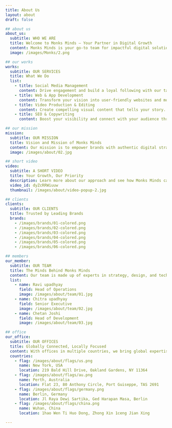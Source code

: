 ```yaml
---
title: About Us
layout: about
draft: false

## about us
about_us:
  subtitle: WHO WE ARE
  title: Welcome to Monks Minds – Your Partner in Digital Growth
  content: Monks Minds is your go-to team for impactful digital solutions. From social media management to SEO, app development to video production, we are dedicated to elevating brands through mindful media and meaningful results.
  image: /images/Monks/2.png

## our works
works:
  subtitle: OUR SERVICES
  title: What We Do
  list:
    - title: Social Media Management
      content: Drive engagement and build a loyal following with our targeted social media strategies. We handle content creation, community management, and performance analytics to enhance your digital footprint.
    - title: Web & App Development
      content: Transform your vision into user-friendly websites and mobile apps that captivate audiences. Our team focuses on design, functionality, and responsiveness to make a lasting impact.
    - title: Video Production & Editing
      content: Create compelling visual content that tells your story. Our video editing and production services ensure your brand shines across all digital platforms.
    - title: SEO & Copywriting
      content: Boost your visibility and connect with your audience through optimized content. Our SEO and copywriting services drive traffic and engage users with every click.

## our mission
mission:
  subtitle: OUR MISSION
  title: Vision and Mission of Monks Minds
  content: Our mission is to empower brands with authentic digital strategies that deliver meaningful connections and real results. As your digital partner, we’re committed to creativity, consistency, and collaboration.
  image: /images/about/02.jpg

## short video
video:
  subtitle: A SHORT VIDEO
  title: Your Growth, Our Priority
  description: Learn more about our approach and see how Monks Minds can bring your brand to life across all digital channels. We handle the details so you can focus on the big picture.
  video_id: dyZcRRWiuuw
  thumbnail: /images/about/video-popup-2.jpg

## clients
clients:
  subtitle: OUR CLIENTS
  title: Trusted by Leading Brands
  brands:
    - /images/brands/01-colored.png
    - /images/brands/02-colored.png
    - /images/brands/03-colored.png
    - /images/brands/04-colored.png
    - /images/brands/05-colored.png
    - /images/brands/06-colored.png

## members
our_member:
  subtitle: OUR TEAM
  title: The Minds Behind Monks Minds
  content: Our team is made up of experts in strategy, design, and technology who work together to provide our clients with unparalleled digital solutions. </br> Meet the dedicated professionals behind the success of Monks Minds.
  list:
    - name: Ravi upadhyay
      field: Head of Operations
      image: /images/about/team/01.jpg
    - name: Chitra upadhyay
      field: Senior Executive
      image: /images/about/team/02.jpg
    - name: Chetan Joshi
      field: Head of Development
      image: /images/about/team/03.jpg

## office
our_office:
  subtitle: OUR OFFICES
  title: Globally Connected, Locally Focused
  content: With offices in multiple countries, we bring global expertise and local insights to every project. Monks Minds is dedicated to fostering creativity and collaboration worldwide.
  countries:
    - flag: /images/about/flags/us.png
      name: New York, USA
      location: 219 Bald Hill Drive, Oakland Gardens, NY 11364
    - flag: /images/about/flags/au.png
      name: Perth, Australia
      location: Flat 23, 80 Anthony Circle, Port Guiseppe, TAS 2691
    - flag: /images/about/flags/germany.png
      name: Berlin, Germany
      location: Jl Raya Dewi Sartika, Ged Harapan Masa, Berlin
    - flag: /images/about/flags/china.png
      name: Wuhan, China
      location: 1hao Wen Ti Huo Dong, Zhong Xin 1ceng Jian Xing

---
```

